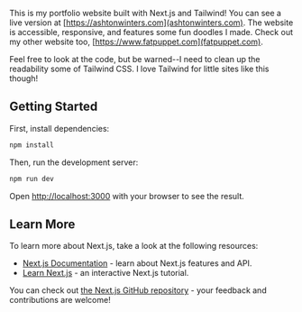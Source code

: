 This is my portfolio website built with Next.js and Tailwind! You can see a live version at [https://ashtonwinters.com](ashtonwinters.com).
The website is accessible, responsive, and features some fun doodles I made. Check out my other website too, [https://www.fatpuppet.com](fatpuppet.com).

Feel free to look at the code, but be warned--I need to clean up the readability some of Tailwind CSS. I love Tailwind for little sites like this though!

## Getting Started

First, install dependencies:
```bash
npm install
```

Then, run the development server:

```bash
npm run dev
```

Open [http://localhost:3000](http://localhost:3000) with your browser to see the result.

## Learn More

To learn more about Next.js, take a look at the following resources:

- [Next.js Documentation](https://nextjs.org/docs) - learn about Next.js features and API.
- [Learn Next.js](https://nextjs.org/learn) - an interactive Next.js tutorial.

You can check out [the Next.js GitHub repository](https://github.com/vercel/next.js/) - your feedback and contributions are welcome!
